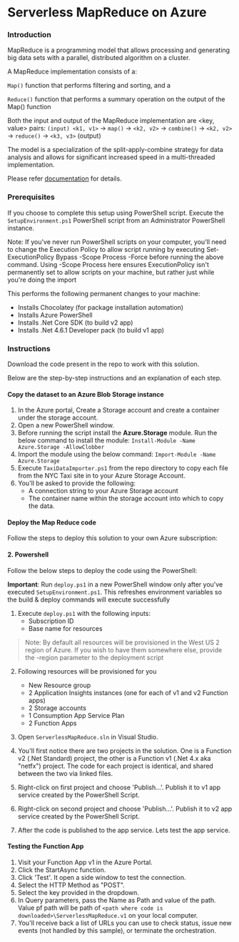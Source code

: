 # Serverless MapReduce on Azure

### Introduction

MapReduce is a programming model that allows processing and generating big data sets with a parallel, distributed algorithm on a cluster.

A MapReduce implementation consists of a:

`Map()` function that performs filtering and sorting, and a

`Reduce()` function that performs a summary operation on the output of the Map() function

Both the input and output of the MapReduce implementation are <key, value> pairs: `(input) <k1, v1>` -> `map()` -> `<k2, v2>` -> `combine()` -> `<k2, v2>` -> `reduce()` -> `<k3, v3>` (output)

The model is a specialization of the split-apply-combine strategy for data analysis and allows for significant increased speed in a multi-threaded implementation.

Please refer [documentation](https://docs.microsoft.com/en-us/samples/azure-samples/durablefunctions-mapreduce-dotnet/big-data-processing-serverless-mapreduce-on-azure/) for details.

### Prerequisites

If you choose to complete this setup using PowerShell script. Execute the `SetupEnvironment.ps1` PowerShell script from an Administrator PowerShell instance.

Note: If you've never run PowerShell scripts on your computer, you'll need to change the Execution Policy to allow script running by executing Set-ExecutionPolicy Bypass -Scope Process -Force before running the above command. Using -Scope Process here ensures ExecutionPolicy isn't permanently set to allow scripts on your machine, but rather just while you're doing the import

This performs the following permanent changes to your machine:

- Installs Chocolatey (for package installation automation)
- Installs Azure PowerShell
- Installs .Net Core SDK (to build v2 app)
- Installs .Net 4.6.1 Developer pack (to build v1 app)

### Instructions

Download the code present in the repo to work with this solution.

Below are the step-by-step instructions and an explanation of each step.

#### Copy the dataset to an Azure Blob Storage instance

1. In the Azure portal, Create a Storage account and create a container under the storage account.
2. Open a new PowerShell window.
3. Before running the script install the **Azure.Storage** module. Run the below command to install the module:
	 `Install-Module -Name Azure.Storage -AllowClobber`
4. Import the  module using the below command:
	 `Import-Module -Name Azure.Storage`
5. Execute `TaxiDataImporter.ps1` from the repo directory to copy each file from the NYC Taxi site in to your Azure Storage Account.
6. You'll be asked to provide the following:
	- A connection string to your Azure Storage account
	- The container name within the storage account into which to copy the data.

#### Deploy the Map Reduce code

Follow the steps to deploy this solution to your own Azure subscription:

#### **2. Powershell**
Follow the below steps to deploy the code using the PowerShell:

**Important**: Run `deploy.ps1` in a new PowerShell window only after you've executed `SetupEnvironment.ps1`. This refreshes environment variables so the build & deploy commands will execute successfully

1. Execute `deploy.ps1` with the following inputs:
	- Subscription ID
	- Base name for resources
	
> Note: By default all resources will be provisioned in the West US 2 region of Azure. If you wish to have them somewhere else, provide the -region parameter to the deployment script
   
2. Following resources will be provisioned for you
	- New Resource group
	- 2 Application Insights instances (one for each of v1 and v2 Function apps)
	- 2 Storage accounts
	- 1 Consumption App Service Plan
	- 2 Function Apps

3. Open `ServerlessMapReduce.sln` in Visual Studio.
4. You'll first notice there are two projects in the solution. One is a Function v2 (.Net Standard) project, the other is a Function v1 (.Net 4.x aka "netfx") project. The code for each project is identical, and shared between the two via linked files.
3. Right-click on first project and choose 'Publish...'. Publish it to v1 app service created by the PowerShell Script.
4. Right-click on second project and choose 'Publish...'. Publish it to v2 app service created by the PowerShell Script.
5. After the code is published to the app service. Lets test the app service.

#### Testing the Function App
1. Visit your Function App v1 in the Azure Portal.
2. Click the StartAsync function.
3. Click 'Test'. It open a side window to test the connection.
4. Select the HTTP Method as "POST".
5. Select the key provided in the dropdown.
6. In Query parameters, pass the Name as Path and value of the path. Value pf path will be path of `<path where code is downloaded>\ServerlessMapReduce.v1` on your local computer.
7. You'll receive back a list of URLs you can use to check status, issue new events (not handled by this sample), or terminate the orchestration.




